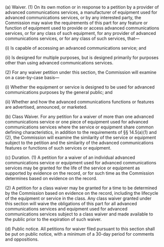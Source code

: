 (a) Waiver. (1) On its own motion or in response to a petition by a provider of advanced communications services, a manufacturer of equipment used for advanced communications services, or by any interested party, the Commission may waive the requirements of this part for any feature or function of equipment used to provide or access advanced communications services, or for any class of such equipment, for any provider of advanced communications services, or for any class of such services, that—

(i) Is capable of accessing an advanced communications service; and

(ii) Is designed for multiple purposes, but is designed primarily for purposes other than using advanced communications services.

(2) For any waiver petition under this section, the Commission will examine on a case-by-case basis—

(i) Whether the equipment or service is designed to be used for advanced communications purposes by the general public; and
              

(ii) Whether and how the advanced communications functions or features are advertised, announced, or marketed.

(b) Class Waiver. For any petition for a waiver of more than one advanced communications service or one piece of equipment used for advanced communications services where the service or equipment share common defining characteristics, in addition to the requirements of §§ 14.5(a)(1) and (2), the Commission will examine the similarity of the service or equipment subject to the petition and the similarity of the advanced communications features or functions of such services or equipment.

(c) Duration. (1) A petition for a waiver of an individual advanced communications service or equipment used for advanced communications services may be granted for the life of the service or equipment as supported by evidence on the record, or for such time as the Commission determines based on evidence on the record.

(2) A petition for a class waiver may be granted for a time to be determined by the Commission based on evidence on the record, including the lifecycle of the equipment or service in the class. Any class waiver granted under this section will waive the obligations of this part for all advanced communications services and equipment used for advanced communications services subject to a class waiver and made available to the public prior to the expiration of such waiver.

(d) Public notice. All petitions for waiver filed pursuant to this section shall be put on public notice, with a minimum of a 30-day period for comments and oppositions.

